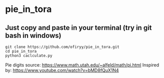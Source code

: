 # pie_in_tora

## Just copy and paste in your terminal (try in git bash in windows)
```
git clone https://github.com/ofiryy/pie_in_tora.git
cd pie_in_tora
python3 caclculate.py

```
Pie digits source: https://www.math.utah.edu/~alfeld/math/pi.html 
Inspired by: https://www.youtube.com/watch?v=bMD8fQuX1N4 
